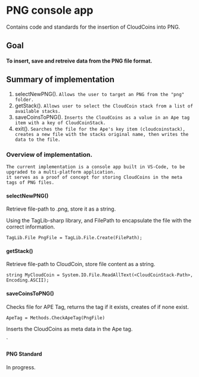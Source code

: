 # PNG console app
Contains code and standards for the insertion of CloudCoins into PNG.


## Goal

#### To insert, save and retreive data from the PNG file format.

## Summary of implementation

1) selectNewPNG().
`Allows the user to target an PNG from the "png" folder. `
2) getStack().
`Allows user to select the CloudCoin stack from a list of available stacks.`
3) saveCoinsToPNG().
`Inserts the CloudCoins as a value in an Ape tag item with a key of CloudCoinStack.`
4) exit().
`Searches the file for the Ape's key item (cloudcoinstack), creates a new file with the stacks original name, then writes the data to the file.`



### Overview of implementation.

    The current implementation is a console app built in VS-Code, to be upgraded to a multi-platform application.
    it serves as a proof of concept for storing CloudCoins in the meta tags of PNG files.


#### selectNewPNG()

Retrieve file-path to .png, store it as a string.

Using the TagLib-sharp library, and FilePath to encapsulate the file with the correct information.
```
TagLib.File PngFile = TagLib.File.Create(FilePath);
```

#### getStack()

Retrieve file-path to CloudCoin, store file content as a string.
```
string MyCloudCoin = System.IO.File.ReadAllText(<CloudCoinStack-Path>, Encoding.ASCII);
```

#### saveCoinsToPNG()

Checks file for APE Tag, returns the tag if it exists, creates of if none exist.
```
ApeTag = Methods.CheckApeTag(PngFile)
```
Inserts the CloudCoins as meta data in the Ape tag.


`

#### PNG Standard
In progress.



